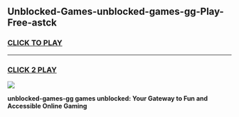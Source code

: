 
## Unblocked-Games-unblocked-games-gg-Play-Free-astck
<h3>
<a href="https://premium76.site?title=unblocked-games-gg&ref=23A">CLICK TO PLAY</a></h3>
<hr>

<h3>
<a href="https://premium76.site?title=unblocked-games-gg&ref=23A">CLICK 2 PLAY</a>
  
</h3>

<a href="https://premium76.site?title=unblocked-games-gg&ref=23A"><img src="https://clearcache.store/games.png"></a>


**unblocked-games-gg games unblocked: Your Gateway to Fun and Accessible Online Gaming**
